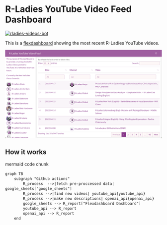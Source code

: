 # R-Ladies YouTube Video Feed Dashboard

<!-- badges: start -->
[![rladies-videos-bot](https://github.com/ivelasq/rladies-video-feed/actions/workflows/rladies-videos-bot.yaml/badge.svg)](https://github.com/ivelasq/rladies-video-feed/actions/workflows/rladies-videos-bot.yaml)
<!-- badges: end -->

This is a [flexdashboard](https://pkgs.rstudio.com/flexdashboard/) showing the most recent R-Ladies YouTube videos.

![Screenshot of the dashboard showing the latest YouTube videos from R-Ladies YouTube channels](image.png)

## How it works

mermaid code chunk

```mermaid
graph TB
    subgraph "Github actions"
        R_process  -->|fetch pre-proccessed data| google_sheets["google_sheets"]
        R_process -->|find new videos| youtube_api{youtube_api}
        R_process -->|make new descriptions| openai_api{openai_api}
        google_sheets --> R_report["Flexdashboard Dashboard"]
        youtube_api --> R_report
        openai_api --> R_report
    end
```